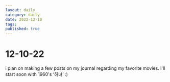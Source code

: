 ```yaml
---
layout: daily
category: daily
date: 2022-12-10
tags: 
published: true
---
```

# 12-10-22
i plan on making a few posts on my journal regarding my favorite movies. I'll start soon with 1960's ‘하녀’ :)

